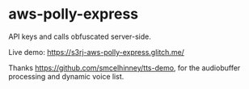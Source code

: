 # aws-polly-express

API keys and calls obfuscated server-side. 

Live demo: https://s3rj-aws-polly-express.glitch.me/ 

Thanks https://github.com/smcelhinney/tts-demo, for the audiobuffer processing and dynamic voice list.
